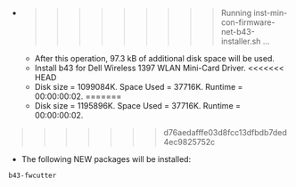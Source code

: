 * >>>>>>>>> Running inst-min-con-firmware-net-b43-installer.sh ...
  * After this operation, 97.3 kB of additional disk space will be used.
  * Install b43 for Dell Wireless 1397 WLAN Mini-Card Driver.
<<<<<<< HEAD
  * Disk size = 1099084K. Space Used = 37716K. Runtime = 00:00:00:02.
=======
  * Disk size = 1195896K. Space Used = 37716K. Runtime = 00:00:00:02.
>>>>>>> d76aedafffe03d8fcc13dfbdb7ded4ec9825752c
  * The following NEW packages will be installed:
  ```bash
b43-fwcutter
  ```
